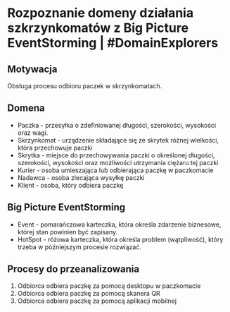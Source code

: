 # Rozpoznanie domeny działania szkrzynkomatów z Big Picture EventStorming | #DomainExplorers

## Motywacja
Obsługa procesu odbioru paczek w skrzynkomatach. 

## Domena
- Paczka - przesyłka o zdefiniowanej długości, szerokości, wysokości oraz wagi.
- Skrzynkomat - urządzenie składające się ze skrytek różnej wielkości, która przechowuje paczki
- Skrytka - miejsce do przechowywania paczki o określonej długości, szerokości, wysokości oraz możliwości utrzymania ciężaru tej paczki
- Kurier - osoba umieszająca lub odbierająca paczkę w paczkomacie
- Nadawca - osoba zlecająca wysyłkę paczki
- Klient - osoba, który odbiera paczkę

## Big Picture EventStorming
- Event  - pomarańczowa karteczka, która określa zdarzenie biznesowe, której stan powinien być zapisany.
- HotSpot - różowa karteczka, która określa problem (wątpliwość), który trzeba w późniejszym procesie rozwiązać.

## Procesy do przeanalizowania
1. Odbiorca odbiera paczkę za pomocą desktopu w paczkomacie
2. Odbiorca odbiera paczkę za pomocą skanera QR
3. Odbiorca odbiera paczkę za pomocą aplikacji mobilnej
